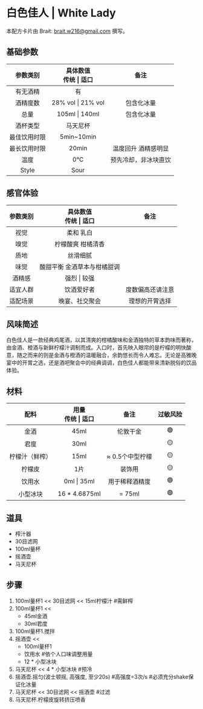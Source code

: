 # **白色佳人 | White Lady**

本配方卡片由 Brait: <brait.w216@gmail.com> 撰写。

## 基础参数

|参数类别|具体数值<br>传统 \| 适口|备注|
|:-:|:-:|:-:|
|有无酒精|有||
|酒精度数|28% vol \| 21% vol|包含化冰量|
|总量|105ml \| 140ml|包含化冰量|
|酒杯类型|马天尼杯||
|最佳饮用时限|5min~10min||
|最长饮用时限|20min|温度回升 酒精感明显|
|温度|0°C|预先冷却，非冰块直饮|
|Style|Sour||

## 感官体验

|参数类别|具体数值<br>传统 \| 适口|备注|
|:-:|:-:|:-:|
|视觉|柔和 乳白||
|嗅觉|柠檬酸爽 柑橘清香||
|质地|丝滑细腻||
|味觉|酸甜平衡 金酒草本与柑橘甜调||
|酒精感|强烈 \| 较强||
|适宜人群|饮酒爱好者|度数偏高还请注意|
|适配场景|晚宴、社交聚会|理想的开胃选择|

## 风味简述

白色佳人是一款经典鸡尾酒，以其清爽的柑橘酸味和金酒独特的草本韵味而著称，由金酒、橙酒与新鲜柠檬汁调制而成。入口时，首先映入眼帘的是柠檬的明快酸意，随之而来的则是金酒与橙酒的温暖融合，余韵悠长而令人难忘。无论是高雅晚宴中的开胃之选，还是酒吧聚会中的经典调调，白色佳人都能带来清新脱俗的饮品体验。

## 材料

|配料|用量<br>传统 \| 适口 |备注|过敏风险|
|:-:|:-:|:-:|:-:|
|金酒|45ml|伦敦干金|🟢|
|君度|30ml||🟡|
|柠檬汁（鲜榨）|15ml| $\approx$ 0.5个中型柠檬|🟡|
|柠檬皮|1片|装饰用|🟡|
|饮用水|0ml \| 35ml|用于稀释酒精度|🟢|
|小型冰块|16 \* 4.6875ml|= 75ml|🟢|

## 道具

- 榨汁器
- 30目滤网
- 100ml量杯
- 摇酒壶
- 马天尼杯

## 步骤

1. 100ml量杯1 \<\< 30目滤网 \<\< 15ml柠檬汁 #需鲜榨
2. 100ml量杯1 \<\<
    - 45ml金酒
    - 30ml君度
3. 100ml量杯1.搅拌
4. 摇酒壶 \<\<
    - 100ml量杯1
    - 饮用水 #依个人口味调整用量
    - 12 \* 小型冰块
5. 马天尼杯 \<\< 4 \* 小型冰块 #预冷
6. 摇酒壶.摇匀(波士顿摇, 高强度, 至少20s) #高强度=3次/s #必须充分shake保证化冰量
7. 马天尼杯 \<\< 30目滤网 \<\< 摇酒壶 #过滤
8. 马天尼杯.柠檬皮旋转挤压喷香
